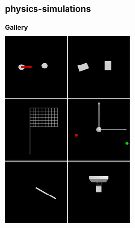 # physics-simulations

## Gallery
<img src="./gallery/collision.gif" alt="collision" width="200" height="200"/> <img src="./gallery/collision_with_rotation.gif" alt="collision_with_rotation" width="200" height="200"/> <img src="./gallery/flag.gif" alt="flag" width="200" height="200"/> <img src="./gallery/gravity.gif" alt="gravity" width="200" height="200"/>
<img src="./gallery/pendulum.gif" alt="pendulum" width="200" height="200"/> <img src="./gallery/spring.gif" alt="spring" width="200" height="200"/>
